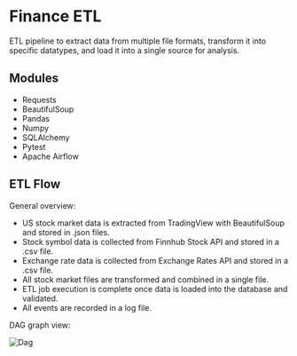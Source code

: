 # Finance ETL

ETL pipeline to extract data from multiple file formats, transform it into specific datatypes, and load it into a single source for analysis.

## Modules

- Requests
- BeautifulSoup
- Pandas
- Numpy
- SQLAlchemy
- Pytest
- Apache Airflow

## ETL Flow

General overview:

- US stock market data is extracted from TradingView with BeautifulSoup and stored in .json files.
- Stock symbol data is collected from Finnhub Stock API and stored in a .csv file.
- Exchange rate data is collected from Exchange Rates API and stored in a .csv file.
- All stock market files are transformed and combined in a single file.
- ETL job execution is complete once data is loaded into the database and validated.
- All events are recorded in a log file.

DAG graph view:

![Dag](https://i.imgur.com/krPainR.png)
